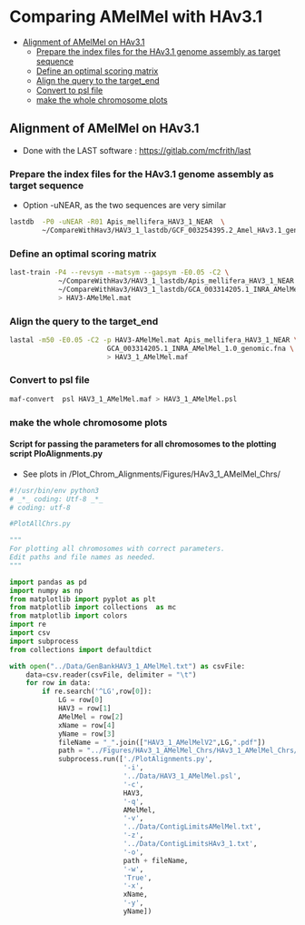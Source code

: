 # Comparing AMelMel with HAv3.1



<!-- MDTOC maxdepth:6 firsth1:0 numbering:0 flatten:0 bullets:1 updateOnSave:1 -->

- [Alignment of AMelMel on HAv3.1](#alignment-of-amelmel-on-hav31)
   - [Prepare the index files for the HAv3.1 genome assembly as target sequence](#prepare-the-index-files-for-the-hav31-genome-assembly-as-target-sequence)
   - [Define an optimal scoring matrix](#define-an-optimal-scoring-matrix)
   - [Align the query to the target_end](#align-the-query-to-the-target_end)
   - [Convert to psl file](#convert-to-psl-file)
   - [make the whole chromosome plots](#make-the-whole-chromosome-plots)

<!-- /MDTOC -->

## Alignment of AMelMel on HAv3.1
* Done with the LAST software : https://gitlab.com/mcfrith/last
### Prepare the index files for the HAv3.1 genome assembly as target sequence
* Option -uNEAR, as the two sequences are very similar

```bash
lastdb  -P0 -uNEAR -R01 Apis_mellifera_HAV3_1_NEAR  \
        ~/CompareWithHav3/HAV3_1_lastdb/GCF_003254395.2_Amel_HAv3.1_genomic.fna
```
### Define an optimal scoring matrix

```bash
last-train -P4 --revsym --matsym --gapsym -E0.05 -C2 \
            ~/CompareWithHav3/HAV3_1_lastdb/Apis_mellifera_HAV3_1_NEAR \
            ~/CompareWithHav3/HAV3_1_lastdb/GCA_003314205.1_INRA_AMelMel_1.0_genomic.fna \
            > HAV3-AMelMel.mat
```
### Align the query to the target_end

```bash
lastal -m50 -E0.05 -C2 -p HAV3-AMelMel.mat Apis_mellifera_HAV3_1_NEAR \
                        GCA_003314205.1_INRA_AMelMel_1.0_genomic.fna \
                        > HAV3_1_AMelMel.maf
```
### Convert to psl file

```bash
maf-convert  psl HAV3_1_AMelMel.maf > HAV3_1_AMelMel.psl
```

### make the whole chromosome plots

#### Script for passing the parameters for all chromosomes to the plotting script PloAlignments.py

* See plots in /Plot_Chrom_Alignments/Figures/HAv3_1_AMelMel_Chrs/

```python
#!/usr/bin/env python3
# _*_ coding: Utf-8 _*_
# coding: utf-8

#PlotAllChrs.py

"""
For plotting all chromosomes with correct parameters.
Edit paths and file names as needed.
"""

import pandas as pd
import numpy as np
from matplotlib import pyplot as plt
from matplotlib import collections  as mc
from matplotlib import colors
import re
import csv
import subprocess
from collections import defaultdict

with open("../Data/GenBankHAV3_1_AMelMel.txt") as csvFile:
	data=csv.reader(csvFile, delimiter = "\t")
	for row in data:
		if re.search('^LG',row[0]):
			LG = row[0]
			HAV3 = row[1]
			AMelMel = row[2]
			xName = row[4]
			yName = row[3]
			fileName = "_".join(["HAV3_1_AMelMelV2",LG,".pdf"])
			path = "../Figures/HAv3_1_AMelMel_Chrs/HAv3_1_AMelMel_Chrs/"
			subprocess.run(['./PlotAlignments.py',
							'-i',
							'../Data/HAV3_1_AMelMel.psl',
							'-c',
							HAV3,
							'-q',
							AMelMel,
							'-v',
							'../Data/ContigLimitsAMelMel.txt',
							'-z',
							'../Data/ContigLimitsHAv3_1.txt',
							'-o',
							path + fileName,
							'-w',
							'True',
							'-x',
							xName,
							'-y',
							yName])

```
